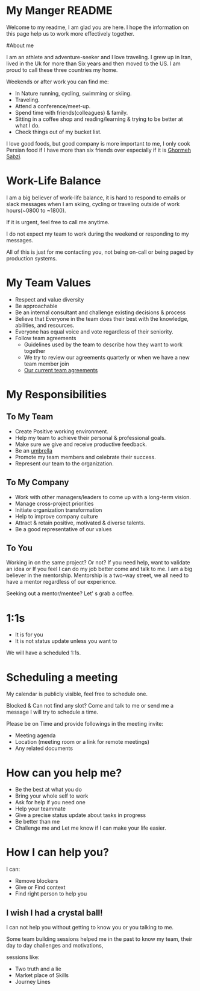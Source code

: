 # My Manger README

Welcome to my readme, I am glad you are here. I hope the information on this page help us to work more effectively together.

#About me

I am an athlete and adventure-seeker and I love traveling. I grew up in Iran, lived in the Uk for more than Six years and then moved to the US. I am proud to call these three countries my home.

Weekends or after work you can find me:

- In Nature running, cycling, swimming or skiing.
- Traveling.
- Attend a conference/meet-up.
- Spend time with friends(colleagues) & family.
- Sitting in a coffee shop and reading/learning  & trying to be better at what I do.
- Check things out of my bucket list.


I love good foods, but good company is more important to me, I only cook Persian food if I have more than six friends over especially if it is [Ghormeh Sabzi](https://en.wikipedia.org/wiki/Ghormeh_sabzi).


# Work-Life Balance

I am a big believer of work-life balance, it is hard to respond to emails or slack messages when I am skiing, cycling or traveling outside of work hours(~0800 to ~1800).

If it is urgent, feel free to call me anytime.

I do not expect my team to work during the weekend or responding to my messages.

All of this is just for me contacting you, not being on-call or being paged by production systems.


# My Team Values
- Respect and value diversity
- Be approachable
- Be an internal consultant and challenge existing decisions & process
- Believe that Everyone in the team does their best with the knowledge, abilities, and resources.
- Everyone has equal voice and vote regardless of their seniority.
- Follow team agreements
  - Guidelines used by the team to describe how they want to work together
  - We try to review our agreements quarterly or when we have a new team member join
  - [Our current team agreements](teamAgreements.md)
  

# My Responsibilities

## To My Team

- Create Positive working environment.
- Help my team to achieve their personal & professional goals.
- Make sure we give and receive productive feedback.
- Be an [umbrella](https://blog.usejournal.com/the-umbrella-theory-of-management-6d062ccc0d88)
- Promote my team members and celebrate their success.
- Represent our team to the organization.


## To My Company

- Work with other managers/leaders to come up with a long-term vision.
- Manage cross-project priorities
- Initiate organization transformation
- Help to improve company culture
- Attract & retain positive, motivated & diverse talents.
- Be a good representative of our values


## To You
Working in on the same project? Or not? If you need help, want to validate an idea or If you feel I can do my job better come and talk to me. I am a big believer in the mentorship. Mentorship is a two-way street, we all need to have a mentor regardless of our experience.

Seeking out a mentor/mentee? Let' s grab a coffee.



# 1:1s

- It is for you
- It is not status update unless you want to

We will have a scheduled 1:1s.

# Scheduling a  meeting

My calendar is publicly visible, feel free to schedule one.

Blocked & Can not find any slot? Come and talk to me or send me a message I will try to schedule a time.

Please be on Time and provide followings in the meeting invite:

- Meeting agenda
- Location (meeting room or a link for remote meetings)
- Any related documents


# How can you help me?

- Be the best at what you do
- Bring your whole self to work
- Ask for help if you need one
- Help your teammate
- Give a precise status update about tasks in progress
- Be better than me
- Challenge me and Let me know if I can make your life easier.


# How I can help you?


I can:

- Remove blockers
- Give or Find context
- Find right person to help you


## I wish I had a crystal ball! 

I can not help you without getting to know you or you talking to me.

Some team building sessions helped me in the past to know my team, their day to day challenges and motivations, 

sessions like:

- Two truth and a lie
- Market place of Skills
- Journey Lines





